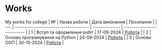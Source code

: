 # Works
My works for college
| №   | Назва роботи                           | Дата виконання | Посилання                   |
| --- | -------------------------------------- | -------------- | --------------------------- |
| 1   | Вступ та оформлення робіт              | 17-09-2024     | [Робота](./1_lab)           |
| 2   | Основи програмування на Python         | 24-09-2024     | [Робота](./2_lab)           |
| 3   | Основи ООП                             | 30-10-2024     | [Робота](./3_lab)           |